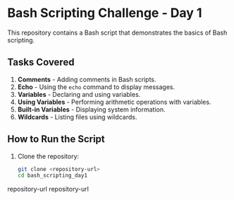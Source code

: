 # Bash Scripting Challenge - Day 1

This repository contains a Bash script that demonstrates the basics of Bash scripting.

## Tasks Covered
1. **Comments** - Adding comments in Bash scripts.
2. **Echo** - Using the `echo` command to display messages.
3. **Variables** - Declaring and using variables.
4. **Using Variables** - Performing arithmetic operations with variables.
5. **Built-in Variables** - Displaying system information.
6. **Wildcards** - Listing files using wildcards.

## How to Run the Script
1. Clone the repository:
   ```bash
   git clone <repository-url>
   cd bash_scripting_day1
repository-url
repository-url
